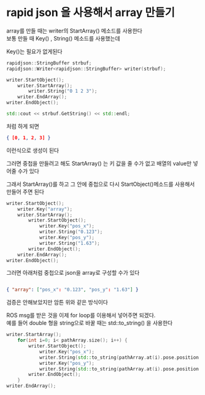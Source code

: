 # rapid json 을 사용해서 array 만들기

array를 만들 때는 writer의 StartArray() 메소드를 사용한다  
보통 만들 때 Key() , String() 메소드를 사용했는데  

Key()는 필요가 없게된다  


```cpp
rapidjson::StringBuffer strbuf;
rapidjson::Writer<rapidjson::StringBuffer> writer(strbuf);

writer.StartObject();
	writer.StartArray();
		writer.String("0 1 2 3");
	writer.EndArray();
writer.EndObject();

std::cout << strbuf.GetString() << std::endl;

```
처럼 하게 되면 
```json
{ [0, 1, 2, 3] }
```

이런식으로 생성이 된다  

그러면 중첩을 만들려고 해도 StartArray() 는 키 값을 줄 수가 없고 배열의 value만 넣어줄 수가 있다  

그래서 StartArray()를 하고 그 안에 중첩으로 다시 StartObject()메소드를 사용해서 만들어 주면 된다 

```cpp
writer.StartObject();
	writer.Key("array");
	writer.StartArray();
		writer.StartObject();
			writer.Key("pos_x");
			writer.String("0.123");
			writer.Key("pos_y");
			writer.String("1.63");
		writer.EndObject();
	writer.EndArray();
writer.EndObject();
```

그러면 아래처럼 중첩으로 json을 array로 구성할 수가 있다
```json

{ "array": ["pos_x": "0.123", "pos_y": "1.63"] }
```

검증은 안해보았지만 암튼 위와 같은 방식이다   

ROS msg를 받은 것을 이제 for loop를 이용해서 넣어주면 되겠다.   
예를 들어 double 형을 string으로 바꿀 때는 std::to_string() 을 사용한다   

```cpp
writer.StartArray();
	for(int i=0; i< pathArray.size(); i++) {
		writer.StartObject();
			writer.Key("pos_x");
			writer.String(std::to_string(pathArray.at(i).pose.position.x).c_str());
			writer.Key("pos_y");
			writer.String(std::to_string(pathArray.at(i).pose.position.y).c_str());
		writer.EndObject();
	}
writer.EndArray();
```

